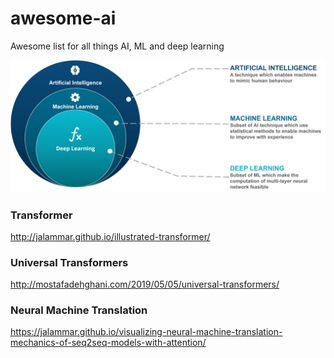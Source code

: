 # awesome-ai

Awesome list for all things AI, ML and deep learning

![](images/AI-vs-ML-vs-Deep-Learning.png)

### Transformer

http://jalammar.github.io/illustrated-transformer/

### Universal Transformers

http://mostafadehghani.com/2019/05/05/universal-transformers/

### Neural Machine Translation

https://jalammar.github.io/visualizing-neural-machine-translation-mechanics-of-seq2seq-models-with-attention/



